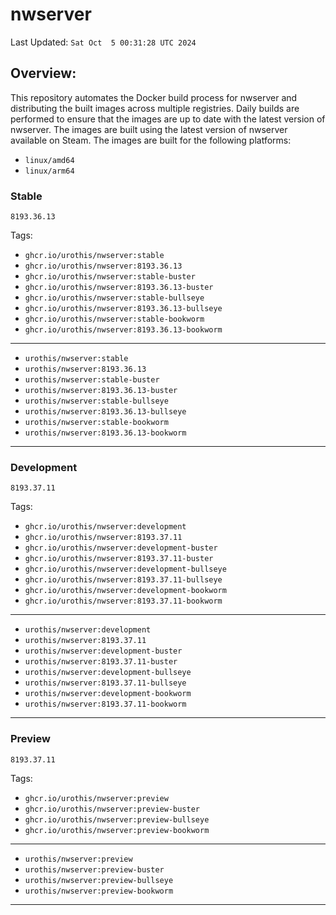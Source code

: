# <b>nwserver</b>

Last Updated: `Sat Oct  5 00:31:28 UTC 2024`

## Overview:
This repository automates the Docker build process for nwserver and distributing the built images across multiple registries. Daily builds are performed to ensure that the images are up to date with the latest version of nwserver. The images are built using the latest version of nwserver available on Steam.
The images are built for the following platforms:

- `linux/amd64`
- `linux/arm64`

### Stable
`8193.36.13`

Tags: 

- `ghcr.io/urothis/nwserver:stable`
- `ghcr.io/urothis/nwserver:8193.36.13`
- `ghcr.io/urothis/nwserver:stable-buster`
- `ghcr.io/urothis/nwserver:8193.36.13-buster`
- `ghcr.io/urothis/nwserver:stable-bullseye`
- `ghcr.io/urothis/nwserver:8193.36.13-bullseye`
- `ghcr.io/urothis/nwserver:stable-bookworm`
- `ghcr.io/urothis/nwserver:8193.36.13-bookworm`
---
- `urothis/nwserver:stable`
- `urothis/nwserver:8193.36.13`
- `urothis/nwserver:stable-buster`
- `urothis/nwserver:8193.36.13-buster`
- `urothis/nwserver:stable-bullseye`
- `urothis/nwserver:8193.36.13-bullseye`
- `urothis/nwserver:stable-bookworm`
- `urothis/nwserver:8193.36.13-bookworm`
---

### Development
`8193.37.11`

Tags: 

- `ghcr.io/urothis/nwserver:development`
- `ghcr.io/urothis/nwserver:8193.37.11`
- `ghcr.io/urothis/nwserver:development-buster`
- `ghcr.io/urothis/nwserver:8193.37.11-buster`
- `ghcr.io/urothis/nwserver:development-bullseye`
- `ghcr.io/urothis/nwserver:8193.37.11-bullseye`
- `ghcr.io/urothis/nwserver:development-bookworm`
- `ghcr.io/urothis/nwserver:8193.37.11-bookworm`
---
- `urothis/nwserver:development`
- `urothis/nwserver:8193.37.11`
- `urothis/nwserver:development-buster`
- `urothis/nwserver:8193.37.11-buster`
- `urothis/nwserver:development-bullseye`
- `urothis/nwserver:8193.37.11-bullseye`
- `urothis/nwserver:development-bookworm`
- `urothis/nwserver:8193.37.11-bookworm`
---

### Preview
`8193.37.11`

Tags: 

- `ghcr.io/urothis/nwserver:preview`
- `ghcr.io/urothis/nwserver:preview-buster`
- `ghcr.io/urothis/nwserver:preview-bullseye`
- `ghcr.io/urothis/nwserver:preview-bookworm`
---
- `urothis/nwserver:preview`
- `urothis/nwserver:preview-buster`
- `urothis/nwserver:preview-bullseye`
- `urothis/nwserver:preview-bookworm`
---
